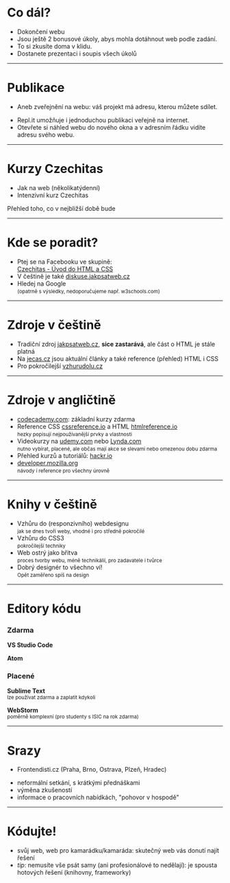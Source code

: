 <!-- .slide: data-state="c-slide-inter" -->

# Co dál?

>>>
* Dokončení webu
* Jsou ještě 2 bonusové úkoly, abys mohla dotáhnout web podle zadání.
* To si zkusíte doma v klidu.
* Dostanete prezentaci i soupis všech úkolů

---

# Publikace

* Aneb zveřejnění na webu: váš projekt má adresu, kterou můžete sdílet.

>>>
* Repl.it umožňuje i jednoduchou publikaci veřejně na internet.
* Otevřete si náhled webu do nového okna a v adresním řádku vidíte adresu svého webu.

---

# Kurzy Czechitas

* Jak na web (několikatýdenní)
* Intenzivní kurz Czechitas

>>>
Přehled toho, co v nejbližší době bude

---

# Kde se poradit?

* Ptej se na Facebooku ve skupině:<br>[Czechitas - Úvod do HTML a CSS](https://www.facebook.com/groups/700368416798259/)
* V češtině je také [diskuse.jakpsatweb.cz](https://diskuse.jakpsatweb.cz/)
* Hledej na Google
<br><small>(opatrně s výsledky, nedoporučujeme např. w3schools.com)</small>

---

# Zdroje v češtině

* Tradiční zdroj [jakpsatweb.cz](https://www.jakpsatweb.cz/), **sice&nbsp;zastarává**, ale část o HTML je stále platná
* Na [jecas.cz](http://jecas.cz/) jsou aktuální články a také reference (přehled) HTML i CSS
* Pro pokročilejší [vzhurudolu.cz](https://www.vzhurudolu.cz)

---

# Zdroje v angličtině
 
* [codecademy.com](https://www.codecademy.com/): základní kurzy zdarma
* Reference CSS&nbsp;[cssreference.io](http://cssreference.io/) a HTML&nbsp;[htmlreference.io](http://htmlreference.io/)
<br><small>hezky popisují nejpoužívanější prvky a vlastnosti</small>
* Videokurzy na [udemy.com](https://www.udemy.com) nebo [Lynda.com](https://www.lynda.com/)
<br><small>nutno vybírat, placené, ale občas mají akce se slevami nebo omezenou dobu zdarma</small>
* Přehled kurzů a tutoriálů: [hackr.io](https://hackr.io/)
* [developer.mozilla.org](https://developer.mozilla.org/) 
<br><small>návody i reference pro všechny úrovně</small>

---

# Knihy v češtině

* Vzhůru do (responzivního) webdesignu
<br><small>jak se dnes tvoří weby, vhodné i pro středně pokročilé</small>
* Vzhůru do CSS3
<br><small>pokročilejší techniky</small>
* Web ostrý jako břitva
<br><small>proces tvorby webu, méně technikálií, pro zadavatele i tvůrce</small>
* Dobrý designér to všechno ví!
<br><small>Opět zaměřeno spíš na design</small>

---

# Editory kódu

### Zdarma
**VS Studio Code**

**Atom**

### Placené
**Sublime Text**
<br><small>lze používat zdarma a zaplatit kdykoli</small>

**WebStorm**
<br><small>poměrně komplexní (pro studenty s ISIC na rok zdarma)</small>

---

# Srazy

* Frontendisti.cz (Praha, Brno, Ostrava, Plzeň, Hradec)

>>>
* neformální setkání, s krátkými přednáškami
* výměna zkušeností
* informace o pracovních nabídkách, "pohovor v hospodě"

---

# Kódujte!

* svůj web, web pro kamarádku/kamaráda: skutečný web vás donutí najít řešení
* _tip_: nemusíte vše psát samy (ani profesionálové to nedělají): je spousta hotových řešení (knihovny, frameworky) 
